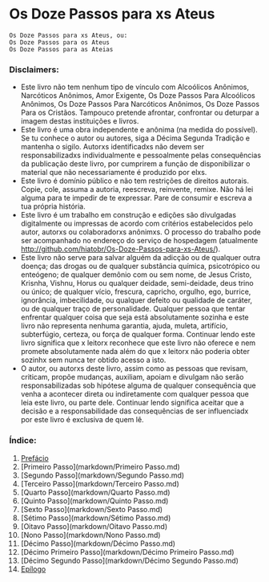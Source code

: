 Os Doze Passos para xs Ateus
============================

```
Os Doze Passos para xs Ateus, ou:
Os Doze Passos para os Ateus
Os Doze Passos para as Ateias
```

### Disclaimers:

* Este livro não tem nenhum tipo de vínculo com Alcoólicos Anônimos, Narcóticos Anônimos, Amor Exigente, Os Doze Passos Para Alcoólicos Anônimos, Os Doze Passos Para Narcóticos Anônimos, Os Doze Passos Para os Cristãos. Tampouco pretende afrontar, confrontar ou deturpar a imagem destas instituições e livros.
* Este livro é uma obra independente e anônima (na medida do possível). Se tu conhece o autor ou autores, siga a Décima Segunda Tradição e mantenha o sigilo. Autorxs identificadxs não devem ser responsabilizadxs individualmente e pessoalmente pelas consequências da publicação deste livro, por cumprirem a função de disponibilizar o material que não necessariamente é produzido por elxs.
* Este livro é domínio público e não tem restrições de direitos autorais. Copie, cole, assuma a autoria, reescreva, reinvente, remixe. Não há lei alguma para te impedir de te expressar. Pare de consumir e escreva a tua própria história.
* Este livro é um trabalho em construção e edições são divulgadas digitalmente ou impressas de acordo com critérios estabelecidos pelo autor, autorxs ou colaboradorxs anônimxs. O processo do trabalho pode ser acompanhado no endereço do serviço de hospedagem (atualmente http://github.com/hiatobr/Os-Doze-Passos-para-xs-Ateus/).
* Este livro não serve para salvar alguém da adicção ou de qualquer outra doença; das drogas ou de qualquer substância química, psicotrópico ou enteógeno; de qualquer demônio com ou sem nome, de Jesus Cristo, Krisnha, Vishnu, Horus ou qualquer deidade, semi-deidade, deus trino ou único; de qualquer vício, frescura, capricho, orgulho, ego, burrice, ignorância, imbecilidade, ou qualquer defeito ou qualidade de caráter, ou de qualquer traço de personalidade. Qualquer pessoa que tentar enfrentar qualquer coisa que seja está absolutamente sozinha e este livro não representa nenhuma garantia, ajuda, muleta, artifício, subterfúgio, certeza, ou força de qualquer forma. Continuar lendo este livro significa que x leitorx reconhece que este livro não oferece e nem promete absolutamente nada além do que x leitorx não poderia obter sozinhx sem nunca ter obtido acesso a isto.
* O autor, ou autorxs deste livro, assim como as pessoas que revisam, criticam, propõe mudanças, auxiliam, apoiam e divulgam não serão responsabilizadas sob hipótese alguma de qualquer consequência que venha a acontecer direta ou indiretamente com qualquer pessoa que leia este livro, ou parte dele. Continuar lendo significa aceitar que a decisão e a responsabilidade das consequências de ser influenciadx por este livro é exclusiva de quem lê.

### Índice:

1. [Prefácio](markdown/Prefácio.md)
1. [Primeiro Passo](markdown/Primeiro Passo.md)
1. [Segundo Passo](markdown/Segundo Passo.md)
1. [Terceiro Passo](markdown/Terceiro Passo.md)
1. [Quarto Passo](markdown/Quarto Passo.md)
1. [Quinto Passo](markdown/Quinto Passo.md)
1. [Sexto Passo](markdown/Sexto Passo.md)
1. [Sétimo Passo](markdown/Sétimo Passo.md)
1. [Oitavo Passo](markdown/Oitavo Passo.md)
1. [Nono Passo](markdown/Nono Passo.md)
1. [Décimo Passo](markdown/Décimo Passo.md)
1. [Décimo Primeiro Passo](markdown/Décimo Primeiro Passo.md)
1. [Décimo Segundo Passo](markdown/Décimo Segundo Passo.md)
1. [Epílogo](markdown/Epílogo.md)
